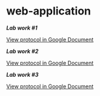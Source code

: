 # web-application

***Lab work #1***

[View protocol in Google Document](https://docs.google.com/document/d/1n6GCAWvLhr05baIP_ojpAc7QrU1iJl6mj_nQis93ubM/edit?usp=sharing)


***Lab work #2***

[View protocol in Google Document](https://docs.google.com/document/d/1jwaUy9-9EbnaVxcyY-_C8ztgYEfH1CDBpIxEaDKsKO4/edit?usp=sharing)


***Lab work #3***

[View protocol in Google Document](https://docs.google.com/document/d/1pXzCIsY91rV9ywVYr8s21bIb7mAeXZWaZTnMkjKgzbQ/edit?usp=sharing)

